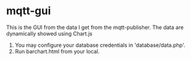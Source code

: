 # mqtt-gui

This is the GUI from the data I get from the mqtt-publisher. The data are dynamically showed using Chart.js

1. You may configure your database credentials in 'database/data.php'.
2. Run barchart.html from your local.
